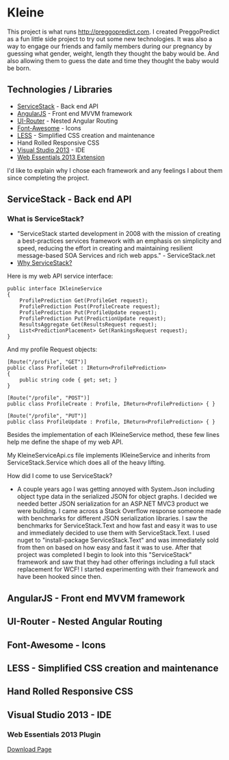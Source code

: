 # Kleine

This project is what runs http://preggopredict.com. I created PreggoPredict as a fun little side project to try out some new technologies. It was also a way to engage our friends and family members during our pregnancy by guessing what gender, weight, length they thought the baby would be. And also allowing them to guess the date and time they thought the baby would be born.

## Technologies / Libraries 
 - [ServiceStack](https://servicestack.net/) - Back end API
 - [AngularJS](http://angularjs.org/) - Front end MVVM framework
 - [UI-Router](https://github.com/angular-ui/ui-router) - Nested Angular Routing
 - [Font-Awesome](http://fortawesome.github.io/Font-Awesome/) - Icons
 - [LESS](http://lesscss.org/) - Simplified CSS creation and maintenance
 - Hand Rolled Responsive CSS
 - [Visual Studio 2013](http://visualstudio.com/) - IDE
  - [Web Essentials 2013 Extension](http://vswebessentials.com/)

I'd like to explain why I chose each framework and any feelings I about them since completing the project. 
 
## ServiceStack - Back end API

### What is ServiceStack? 
 - "ServiceStack started development in 2008 with the mission of creating a best-practices services framework with an emphasis on simplicity and speed, reducing the effort in creating and maintaining resilient message-based SOA Services and rich web apps." - ServiceStack.net
 - [Why ServiceStack?](https://github.com/ServiceStack/ServiceStack/wiki/Why-Servicestack)	

Here is my web API service interface:

    public interface IKleineService
    {
        ProfilePrediction Get(ProfileGet request);
        ProfilePrediction Post(ProfileCreate request);
        ProfilePrediction Put(ProfileUpdate request);
        ProfilePrediction Put(PredictionUpdate request);
        ResultsAggregate Get(ResultsRequest request);
        List<PredictionPlacement> Get(RankingsRequest request);
    }
	
And my profile Request objects:

    [Route("/profile", "GET")]
    public class ProfileGet : IReturn<ProfilePrediction>
    {
        public string code { get; set; }
    }

    [Route("/profile", "POST")]
    public class ProfileCreate : Profile, IReturn<ProfilePrediction> { }

    [Route("/profile", "PUT")]
    public class ProfileUpdate : Profile, IReturn<ProfilePrediction> { }    	
	
Besides the implementation of each IKleineService method, these few lines help me define the shape of my web API. 

My KleineServiceApi.cs file implements IKleineService and inherits from ServiceStack.Service which does all of the heavy lifting.

How did I come to use ServiceStack?
- A couple years ago I was getting annoyed with System.Json including object type data in the serialized JSON for object graphs. I decided we needed better JSON serialization for an ASP.NET MVC3 product we were building. I came across a Stack Overflow response someone made with benchmarks for different JSON serialization libraries. I saw the benchmarks for ServiceStack.Text and how fast and easy it was to use and immediately decided to use them with ServiceStack.Text. I used nuget to "install-package ServiceStack.Text" and was immediately sold from then on based on how easy and fast it was to use. After that project was completed I begin to look into this "ServiceStack" framework and saw that they had other offerings including a full stack replacement for WCF! I started experimenting with their framework and have been hooked since then.

## AngularJS - Front end MVVM framework

## UI-Router - Nested Angular Routing

## Font-Awesome - Icons

## LESS - Simplified CSS creation and maintenance

## Hand Rolled Responsive CSS

## Visual Studio 2013 - IDE

### Web Essentials 2013 Plugin

[Download Page](http://visualstudiogallery.msdn.microsoft.com/56633663-6799-41d7-9df7-0f2a504ca361)